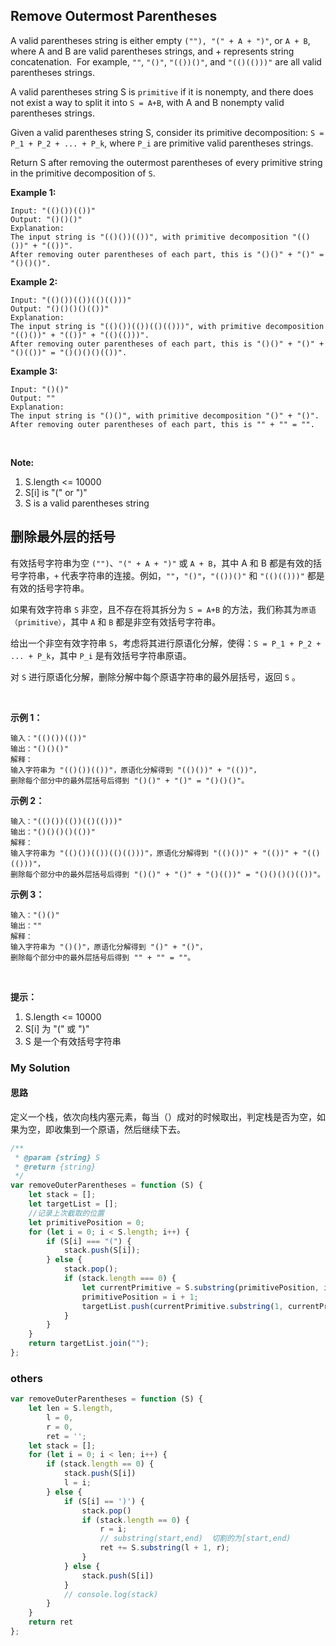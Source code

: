 ## Remove Outermost Parentheses

A valid parentheses string is either empty `(""), "(" + A + ")"`, or `A + B`, where A and B are valid parentheses strings, and + represents string concatenation.  For example, `""`, `"()"`, `"(())()"`, and `"(()(()))"` are all valid parentheses strings.

A valid parentheses string S is `primitive` if it is nonempty, and there does not exist a way to split it into `S = A+B`, with A and B nonempty valid parentheses strings.

Given a valid parentheses string S, consider its primitive decomposition: `S = P_1 + P_2 + ... + P_k`, where `P_i` are primitive valid parentheses strings.

Return S after removing the outermost parentheses of every primitive string in the primitive decomposition of `S`.

**Example 1:**

    Input: "(()())(())"
    Output: "()()()"
    Explanation: 
    The input string is "(()())(())", with primitive decomposition "(()())" + "(())".
    After removing outer parentheses of each part, this is "()()" + "()" = "()()()".

**Example 2:**

    Input: "(()())(())(()(()))"
    Output: "()()()()(())"
    Explanation: 
    The input string is "(()())(())(()(()))", with primitive decomposition "(()())" + "(())" + "(()(()))".
    After removing outer parentheses of each part, this is "()()" + "()" + "()(())" = "()()()()(())".

**Example 3:**

    Input: "()()"
    Output: ""
    Explanation: 
    The input string is "()()", with primitive decomposition "()" + "()".
    After removing outer parentheses of each part, this is "" + "" = "".
 

**Note:**

1. S.length <= 10000
2. S[i] is "(" or ")"
3. S is a valid parentheses string

## 删除最外层的括号
有效括号字符串为空 `("")`、`"(" + A + ")"` 或 `A + B`，其中 A 和 B 都是有效的括号字符串，`+` 代表字符串的连接。例如，`""`，`"()"`，`"(())()"` 和 `"(()(()))"` 都是有效的括号字符串。

如果有效字符串 `S` 非空，且不存在将其拆分为 `S = A+B` 的方法，我们称其为`原语（primitive）`，其中 `A` 和 `B` 都是非空有效括号字符串。

给出一个非空有效字符串 `S`，考虑将其进行原语化分解，使得：`S = P_1 + P_2 + ... + P_k`，其中 `P_i` 是有效括号字符串原语。

对 `S` 进行原语化分解，删除分解中每个原语字符串的最外层括号，返回 `S` 。

 

**示例 1：**

    输入："(()())(())"
    输出："()()()"
    解释：
    输入字符串为 "(()())(())"，原语化分解得到 "(()())" + "(())"，
    删除每个部分中的最外层括号后得到 "()()" + "()" = "()()()"。

**示例 2：**

    输入："(()())(())(()(()))"
    输出："()()()()(())"
    解释：
    输入字符串为 "(()())(())(()(()))"，原语化分解得到 "(()())" + "(())" + "(()(()))"，
    删除每个部分中的最外层括号后得到 "()()" + "()" + "()(())" = "()()()()(())"。

**示例 3：**

    输入："()()"
    输出：""
    解释：
    输入字符串为 "()()"，原语化分解得到 "()" + "()"，
    删除每个部分中的最外层括号后得到 "" + "" = ""。
 

**提示：**

1. S.length <= 10000
2. S[i] 为 "(" 或 ")"
3. S 是一个有效括号字符串

### My Solution

#### 思路
定义一个栈，依次向栈内塞元素，每当（）成对的时候取出，判定栈是否为空，如果为空，即收集到一个原语，然后继续下去。

```javascript
/**
 * @param {string} S
 * @return {string}
 */
var removeOuterParentheses = function (S) {
    let stack = [];
    let targetList = [];
    //记录上次截取的位置
    let primitivePosition = 0;
    for (let i = 0; i < S.length; i++) {
        if (S[i] === "(") {
            stack.push(S[i]);
        } else {
            stack.pop();
            if (stack.length === 0) {
                let currentPrimitive = S.substring(primitivePosition, i + 1);
                primitivePosition = i + 1;
                targetList.push(currentPrimitive.substring(1, currentPrimitive.length - 1));
            }
        }
    }
    return targetList.join("");
};
```

### others

```javascript
var removeOuterParentheses = function (S) {
    let len = S.length,
        l = 0,
        r = 0,
        ret = '';
    let stack = [];
    for (let i = 0; i < len; i++) {
        if (stack.length == 0) {
            stack.push(S[i])
            l = i;
        } else {
            if (S[i] == ')') {
                stack.pop()
                if (stack.length == 0) {
                    r = i;
                    // substring(start,end)  切割的为[start,end)
                    ret += S.substring(l + 1, r);
                }
            } else {
                stack.push(S[i])
            }
            // console.log(stack)
        }
    }
    return ret
};
```